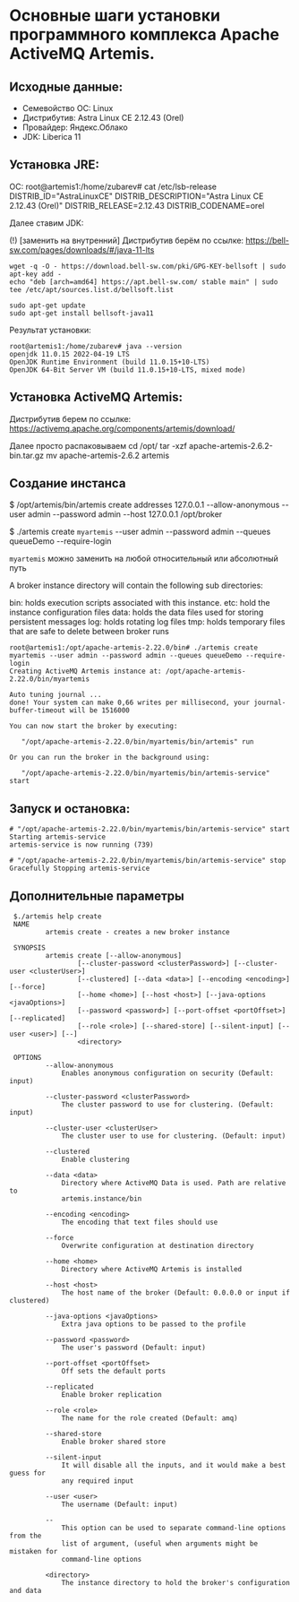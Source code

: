 # Основные шаги установки программного комплекса Apache ActiveMQ Artemis.

## Исходные данные:
- Семевойство ОС: Linux
- Дистрибутив: Astra Linux CE 2.12.43 (Orel)
- Провайдер: Яндекс.Облако
- JDK: Liberica 11

## Установка JRE:
ОС:
root@artemis1:/home/zubarev# cat /etc/lsb-release
DISTRIB_ID="AstraLinuxCE"
DISTRIB_DESCRIPTION="Astra Linux CE 2.12.43 (Orel)"
DISTRIB_RELEASE=2.12.43
DISTRIB_CODENAME=orel

Далее ставим JDK: 

(!) [заменить на внутренний] Дистрибутив берём по ссылке: https://bell-sw.com/pages/downloads/#/java-11-lts

```
wget -q -O - https://download.bell-sw.com/pki/GPG-KEY-bellsoft | sudo apt-key add -
echo "deb [arch=amd64] https://apt.bell-sw.com/ stable main" | sudo tee /etc/apt/sources.list.d/bellsoft.list

sudo apt-get update
sudo apt-get install bellsoft-java11
```

Результат установки:
```
root@artemis1:/home/zubarev# java --version
openjdk 11.0.15 2022-04-19 LTS
OpenJDK Runtime Environment (build 11.0.15+10-LTS)
OpenJDK 64-Bit Server VM (build 11.0.15+10-LTS, mixed mode)
```

## Установка ActiveMQ Artemis:

Дистрибутив берем по ссылке:
https://activemq.apache.org/components/artemis/download/

Далее просто распаковываем
cd /opt/
tar -xzf apache-artemis-2.6.2-bin.tar.gz
mv apache-artemis-2.6.2 artemis

## Создание инстанса

$ /opt/artemis/bin/artemis create addresses 127.0.0.1 --allow-anonymous --user admin --password admin --host 127.0.0.1 /opt/broker

$ ./artemis create ```myartemis``` --user admin --password admin --queues queueDemo --require-login

```myartemis``` можно заменить на любой относительный или абсолютный путь

A broker instance directory will contain the following sub directories:

bin: holds execution scripts associated with this instance.
etc: hold the instance configuration files
data: holds the data files used for storing persistent messages
log: holds rotating log files
tmp: holds temporary files that are safe to delete between broker runs

```
root@artemis1:/opt/apache-artemis-2.22.0/bin# ./artemis create myartemis --user admin --password admin --queues queueDemo --require-login
Creating ActiveMQ Artemis instance at: /opt/apache-artemis-2.22.0/bin/myartemis

Auto tuning journal ...
done! Your system can make 0,66 writes per millisecond, your journal-buffer-timeout will be 1516000

You can now start the broker by executing:

   "/opt/apache-artemis-2.22.0/bin/myartemis/bin/artemis" run

Or you can run the broker in the background using:

   "/opt/apache-artemis-2.22.0/bin/myartemis/bin/artemis-service" start

```

## Запуск и остановка:
```
# "/opt/apache-artemis-2.22.0/bin/myartemis/bin/artemis-service" start
Starting artemis-service
artemis-service is now running (739)

# "/opt/apache-artemis-2.22.0/bin/myartemis/bin/artemis-service" stop
Gracefully Stopping artemis-service
```

## Дополнительные параметры
```
 $./artemis help create
 NAME
         artemis create - creates a new broker instance

 SYNOPSIS
         artemis create [--allow-anonymous]
                 [--cluster-password <clusterPassword>] [--cluster-user <clusterUser>]
                 [--clustered] [--data <data>] [--encoding <encoding>] [--force]
                 [--home <home>] [--host <host>] [--java-options <javaOptions>]
                 [--password <password>] [--port-offset <portOffset>] [--replicated]
                 [--role <role>] [--shared-store] [--silent-input] [--user <user>] [--]
                 <directory>

 OPTIONS
         --allow-anonymous
             Enables anonymous configuration on security (Default: input)

         --cluster-password <clusterPassword>
             The cluster password to use for clustering. (Default: input)

         --cluster-user <clusterUser>
             The cluster user to use for clustering. (Default: input)

         --clustered
             Enable clustering

         --data <data>
             Directory where ActiveMQ Data is used. Path are relative to
             artemis.instance/bin

         --encoding <encoding>
             The encoding that text files should use

         --force
             Overwrite configuration at destination directory

         --home <home>
             Directory where ActiveMQ Artemis is installed

         --host <host>
             The host name of the broker (Default: 0.0.0.0 or input if clustered)

         --java-options <javaOptions>
             Extra java options to be passed to the profile

         --password <password>
             The user's password (Default: input)

         --port-offset <portOffset>
             Off sets the default ports

         --replicated
             Enable broker replication

         --role <role>
             The name for the role created (Default: amq)

         --shared-store
             Enable broker shared store

         --silent-input
             It will disable all the inputs, and it would make a best guess for
             any required input

         --user <user>
             The username (Default: input)

         --
             This option can be used to separate command-line options from the
             list of argument, (useful when arguments might be mistaken for
             command-line options

         <directory>
             The instance directory to hold the broker's configuration and data
```